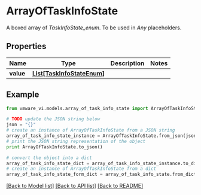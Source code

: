 # ArrayOfTaskInfoState

A boxed array of *TaskInfoState_enum*. To be used in *Any* placeholders. 

## Properties
Name | Type | Description | Notes
------------ | ------------- | ------------- | -------------
**value** | [**List[TaskInfoStateEnum]**](TaskInfoStateEnum.md) |  | 

## Example

```python
from vmware_vi.models.array_of_task_info_state import ArrayOfTaskInfoState

# TODO update the JSON string below
json = "{}"
# create an instance of ArrayOfTaskInfoState from a JSON string
array_of_task_info_state_instance = ArrayOfTaskInfoState.from_json(json)
# print the JSON string representation of the object
print ArrayOfTaskInfoState.to_json()

# convert the object into a dict
array_of_task_info_state_dict = array_of_task_info_state_instance.to_dict()
# create an instance of ArrayOfTaskInfoState from a dict
array_of_task_info_state_form_dict = array_of_task_info_state.from_dict(array_of_task_info_state_dict)
```
[[Back to Model list]](../README.md#documentation-for-models) [[Back to API list]](../README.md#documentation-for-api-endpoints) [[Back to README]](../README.md)



